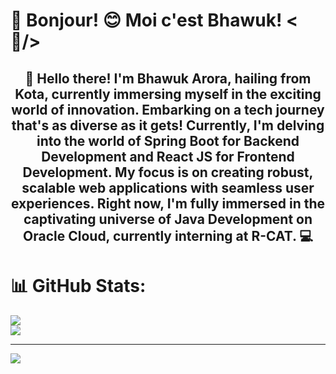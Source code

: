# 💫 Bonjour! 😊 Moi c'est Bhawuk! <🤠/>

<div align="center">
    <h2>🚀 Hello there! I'm Bhawuk Arora, hailing from Kota, currently immersing myself in the exciting world of innovation. Embarking on a tech journey that's as diverse as it gets! Currently, I'm delving into the world of Spring Boot for Backend Development and React JS for Frontend Development. My focus is on creating robust, scalable web applications with seamless user experiences. Right now, I'm fully immersed in the captivating universe of Java Development on Oracle Cloud, currently interning at R-CAT. 💻</h2>
</div>

# 📊 GitHub Stats:
![](https://github-readme-streak-stats.herokuapp.com/?user=geeky-bhawuk-arora&theme=default_repocard&hide_border=false)<br/>
![](https://github-readme-stats.vercel.app/api/top-langs/?username=geeky-bhawuk-arora&theme=default_repocard&hide_border=false&include_all_commits=true&count_private=true&layout=compact)

---
[![](https://visitcount.itsvg.in/api?id=geeky-bhawuk-arora&icon=0&color=0)](https://visitcount.itsvg.in)
